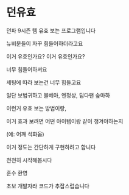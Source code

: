 # 던유효



던파 9시즌 템 유효 보는 프로그램입니다


뉴비분들이 자꾸 힘들어하더라고요

이거 유효인가요? 이거 유효인가요?

너무 힘들어하셔요


세팅에 따라 보는건 너무 힘들고요

일단 보법귀하고 블베아, 엔정상, 딥다팬 숲마하

이런거 유효 보는 방법이랑,

이거 효과 보려면 어떤 아이템이랑 같이 챙겨야하는지

(예: 어깨 석화옵)

이거 정도는 간단하게 구현하려고 합니다

천천히 시작해봅시다

훈수 환영

초보 개발자라 코드가 추잡스럽습니다
